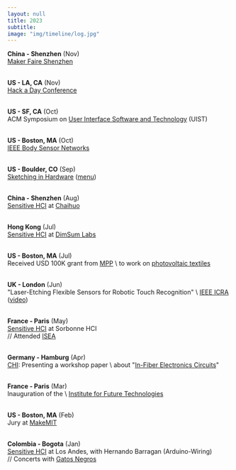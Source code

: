 ```yaml
---
layout: null
title: 2023
subtitle:
image: "img/timeline/log.jpg"
---
```



**China - Shenzhen** (Nov)
<br> [Maker Faire Shenzhen](https://www.shenzhenmakerfaire.com/)

<br> **US - LA, CA** (Nov)
<br> [Hack a Day Conference](https://hackaday.io/superconference/)

<br> **US - SF, CA** (Oct)
<br> ACM Symposium on [User Interface Software and Technology](https://uist.acm.org/) (UIST)

<br> **US - Boston, MA** (Oct)
<br> [IEEE Body Sensor Networks](https://bsn.embs.org/2023/)

<br> **US - Boulder, CO** (Sep)
<br> [Sketching in Hardware](http://sketching-in-hardware.com/) ([menu](https://docs.google.com/spreadsheets/d/1T-OZnyIQzTIE1pem4oPtT0_ToMkW_LGCLqSGhQng4Is/))

<br> **China - Shenzhen** (Aug)
<br> [Sensitive HCI](https://www.chaihuo.org/activity/poster?id=504) at [Chaihuo](https://www.chaihuo.org)

<br> **Hong Kong** (Jul)
<br> [Sensitive HCI](https://www.meetup.com/dimsumlabs/events/294516992/) at [DimSum Labs](https://dimsumlabs.com)

<br> **US - Boston, MA** (Jul)
<br> Received USD 100K grant from [MPP](https://mitportugal.org/research/competitive-calls) \\
to work on [photovoltaic textiles](https://www.media.mit.edu/posts/responsive-environments-team-receives-2023-mit-portugal-seed-grant/)

<br> **UK - London** (Jun)
<br> "Laser-Etching Flexible Sensors for Robotic Touch Recognition" \\
[IEEE ICRA](https://www.icra2023.org/) ([video](https://www.youtube.com/watch?v=o4CEsLRgKqg))

<br> **France - Paris** (May)
<br> [Sensitive HCI](https://hci.isir.upmc.fr/news/invited-speaker-cedric-honnet-may-25/) at Sorbonne HCI
<br> // Attended [ISEA](https://isea2023.isea-international.org/)

<br> **Germany - Hamburg** (Apr)
<br> [CHI](https://chi2023.acm.org/): Presenting a workshop paper \\
about "[In-Fiber Electronics Circuits](https://beyond.prototyping.id/assets/papers/beyond_prototyping_23-final29.pdf)"

<br> **France - Paris** (Mar)
<br> Inauguration of the \\
[Institute for Future Technologies](https://dvic.devinci.fr/events/2023-03-ift-inauguration-keynotes)

<br> **US - Boston, MA** (Feb)
<br> Jury at [MakeMIT](http://makemit.org)

<br> **Colombia - Bogota** (Jan)
<br> [Sensitive HCI](https://arqdis.uniandes.edu.co/eventos/clase-maestra/sensitive-human-computer-interfaces/) at Los Andes, with Hernando Barragan (Arduino-Wiring)
<br> // Concerts with [Gatos Negros](https://www.facebook.com/GatosNegrosLabel)

